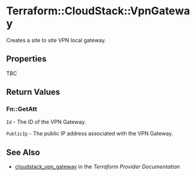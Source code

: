 # Terraform::CloudStack::VpnGateway

Creates a site to site VPN local gateway.

## Properties

TBC

## Return Values

### Fn::GetAtt

`Id` - The ID of the VPN Gateway.

`PublicIp` - The public IP address associated with the VPN Gateway.

## See Also

* [cloudstack_vpn_gateway](https://www.terraform.io/docs/providers/cloudstack/r/vpn_gateway.html) in the _Terraform Provider Documentation_